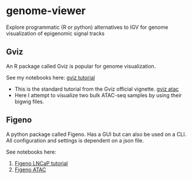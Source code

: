 # genome-viewer
Explore programmatic (R or python) alternatives to IGV for genome visualization of epigenomic signal tracks

## Gviz
An R package called Gviz is popular for genome visualization.

See my notebooks here:
[gviz tutorial](https://github.com/wuronald/genome-viewer/blob/main/gvis_tutorial.Rmd)
+ This is the standard tutorial from the Gviz official vignette.
[gviz atac](https://github.com/wuronald/genome-viewer/blob/main/gvis_atac.Rmd)
+ Here I attempt to visualize two bulk ATAC-seq samples by using their bigwig files.

## Figeno
A python package called Figeno. Has a GUI but can also be used on a CLI. All configuration and settings is dependent on a json file. 

See notebooks here:
1. [Figeno LNCaP tutorial]()
2. [Figeno ATAC]()
